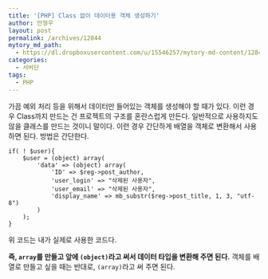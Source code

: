 ```yaml
---
title: '[PHP] Class 없이 데이터용 객체 생성하기'
author: 안형우
layout: post
permalink: /archives/12844
mytory_md_path:
  - https://dl.dropboxusercontent.com/u/15546257/mytory-md-content/12844-php-create-object-without-class.md
categories:
  - 서버단
tags:
  - PHP
---
```

가끔 예외 처리 등을 위해서 데이터만 들어있는 객체를 생성해야 할 때가 있다. 이런 경우 Class까지 만드는 건 프로젝트의 구조를 혼란스럽게 만든다. 일반적으로 사용하지도 않을 클래스를 만드는 것이니 말이다. 이런 경우 간단하게 배열을 객체로 변환해서 사용하면 된다. 방법은 간단한다.

    if( ! $user){
        $user = (object) array(
            'data' => (object) array(
                'ID' => $reg->post_author,
                'user_login' => "삭제된 사용자",
                'user_email' => "삭제된 사용자",
                'display_name' => mb_substr($reg->post_title, 1, 3, "utf-8")
            )
        );
    }
    

위 코드는 내가 실제로 사용한 코드다.

**즉, `array`를 만들고 앞에 `(object)`라고 써서 데이터 타입을 변환해 주면 된다.** 객체를 배열로 만들고 싶을 때는 반대로, `(array)`라고 써 주면 된다.